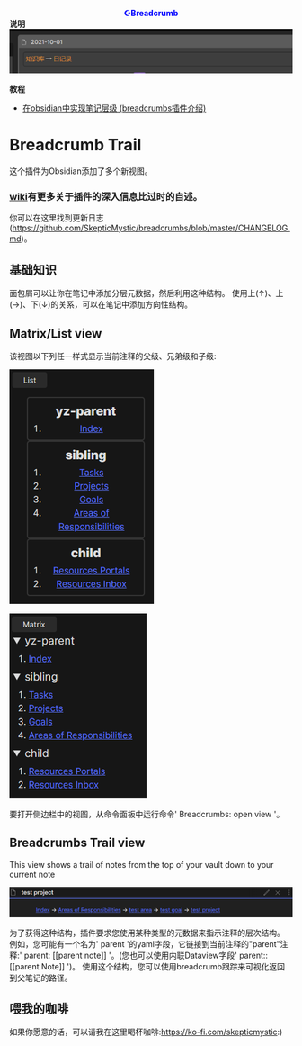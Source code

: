 <b><center><span style="font-family:default; font-size:28; color:blue">☪Breadcrumb</span></center></b>
**说明**
![](../../资源/Pasted%20image%2020211001231909.png)

**教程**
- [在obsidian中实现笔记层级 (breadcrumbs插件介绍)](https://www.bilibili.com/video/BV1KL411s7bX)

# Breadcrumb Trail

这个插件为Obsidian添加了多个新视图。

### [wiki](https://github.com/SkepticMystic/breadcrumbs/wiki)有更多关于插件的深入信息比过时的自述。

你可以在这里找到更新日志(https://github.com/SkepticMystic/breadcrumbs/blob/master/CHANGELOG.md)。

## 基础知识

面包屑可以让你在笔记中添加分层元数据，然后利用这种结构。
使用上(↑)、上(→)、下(↓)的关系，可以在笔记中添加方向性结构。

## Matrix/List view

该视图以下列任一样式显示当前注释的父级、兄弟级和子级:

![image](123402846-75a67f80-d5a8-11eb-8230-75c37441f122.png)

![image](123402852-77704300-d5a8-11eb-8f56-c4eb3ca23e02.png)

要打开侧边栏中的视图，从命令面板中运行命令' Breadcrumbs: open view '。

## Breadcrumbs Trail view

This view shows a trail of notes from the top of your vault down to your current note

![image](123403044-a8507800-d5a8-11eb-9669-33148021b6fa.png)

为了获得这种结构，插件要求您使用某种类型的元数据来指示注释的层次结构。
例如，您可能有一个名为' parent '的yaml字段，它链接到当前注释的"parent"注释:' parent: [[parent note]] '。(您也可以使用内联Dataview字段' parent:: [[parent Note]] ')。
使用这个结构，您可以使用breadcrumb跟踪来可视化返回到父笔记的路径。

## 喂我的咖啡
如果你愿意的话，可以请我在这里喝杯咖啡:https://ko-fi.com/skepticmystic:)
